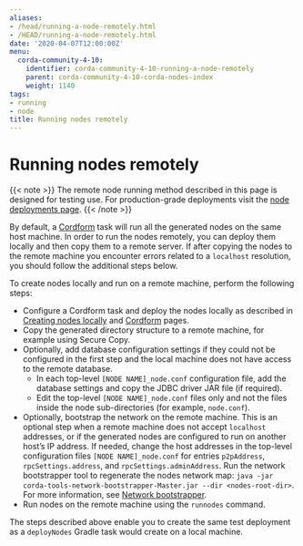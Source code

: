 ```yaml
---
aliases:
- /head/running-a-node-remotely.html
- /HEAD/running-a-node-remotely.html
date: '2020-04-07T12:00:00Z'
menu:
  corda-community-4-10:
    identifier: corda-community-4-10-running-a-node-remotely
    parent: corda-community-4-10-corda-nodes-index
    weight: 1140
tags:
- running
- node
title: Running nodes remotely
---
```


# Running nodes remotely

{{< note >}}
The remote node running method described in this page is designed for testing use. For production-grade deployments visit the [node deployments page](node-docker-deployments.md).
{{< /note >}}

By default, a [Cordform](generating-a-node-cordform.md) task will run all the generated nodes on the same host machine.
In order to run the nodes remotely, you can deploy them locally and then copy them to a remote server.
If after copying the nodes to the remote machine you encounter errors related to a `localhost` resolution, you should follow the additional steps below.

To create nodes locally and run on a remote machine, perform the following steps:

* Configure a Cordform task and deploy the nodes locally as described in [Creating nodes locally](generating-a-node.md) and [Cordform](generating-a-node-cordform.md) pages.
* Copy the generated directory structure to a remote machine, for example using Secure Copy.
* Optionally, add database configuration settings if they could not be configured in the first step and the local machine does not have access to the remote database.
  * In each top-level `[NODE NAME]_node.conf` configuration file, add the database settings and copy the JDBC driver JAR file (if required).
  * Edit the top-level `[NODE NAME]_node.conf` files only and not the files inside the node sub-directories (for example, `node.conf`).
* Optionally, bootstrap the network on the remote machine. This is an optional step when a remote machine does not accept `localhost` addresses, or if the generated nodes are configured to run on another host’s IP address. If needed, change the host addresses in the top-level configuration files `[NODE NAME]_node.conf` for entries `p2pAddress`, `rpcSettings.address`, and  `rpcSettings.adminAddress`. Run the network bootstrapper tool to regenerate the nodes network map: `java -jar corda-tools-network-bootstrapper-Master.jar --dir <nodes-root-dir>`. For more information, see [Network bootstrapper](network-bootstrapper.md).
* Run nodes on the remote machine using the `runnodes` command.

The steps described above enable you to create the same test deployment as a `deployNodes` Gradle task would create on a local machine.
